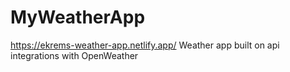# MyWeatherApp
https://ekrems-weather-app.netlify.app/
Weather app built on api integrations with OpenWeather
